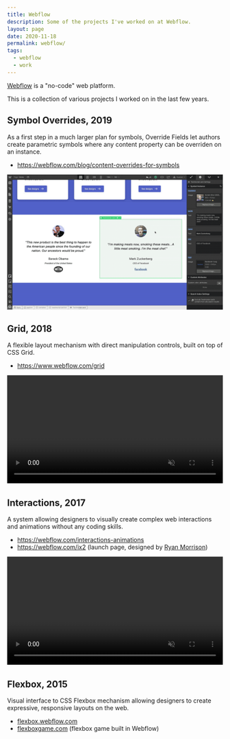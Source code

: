 ```yaml
---
title: Webflow
description: Some of the projects I've worked on at Webflow.
layout: page
date: 2020-11-18
permalink: webflow/
tags:
  - webflow
  - work
---
```


[Webflow](https://webflow.com) is a "no-code" web platform.

This is a collection of various projects I worked on in the last few years.

## Symbol Overrides, 2019

As a first step in a much larger plan for symbols, Override Fields let authors create parametric symbols where any content property can be overriden on an instance.

- <https://webflow.com/blog/content-overrides-for-symbols>

![](/img/about/webflow-symbols.gif)

## Grid, 2018

A flexible layout mechanism with direct manipulation controls, built on top of CSS Grid.

- <https://www.webflow.com/grid>

<video controls autoplay loop muted width="100%">
    <source src='/img/about/webflow-grid.mp4' />
</video>

## Interactions, 2017

A system allowing designers to visually create complex web interactions and animations without any coding skills.

- <https://webflow.com/interactions-animations>
- <https://webflow.com/ix2> (launch page, designed by [Ryan Morrison](https://ryry.io))

<video controls autoplay loop muted width="100%">
    <source src='/img/about/webflow-ix.mp4' />
</video>

## Flexbox, 2015

Visual interface to CSS Flexbox mechanism allowing designers to create expressive, responsive layouts on the web.

- [flexbox.webflow.com](https://flexbox.webflow.com)
- [flexboxgame.com](https://www.flexboxgame.com/) (flexbox game built in Webflow)
